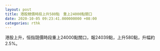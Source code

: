 ```yaml
---
layout: post
title: 港股競價時段上升580點　重上24000點關口
date: 2020-10-05 09:23:41.000000000 +08:00
categories: rthk
---
```


港股上升，恒指競價時段重上24000點關口，報24039點，上升580點，升幅約2.5%。
